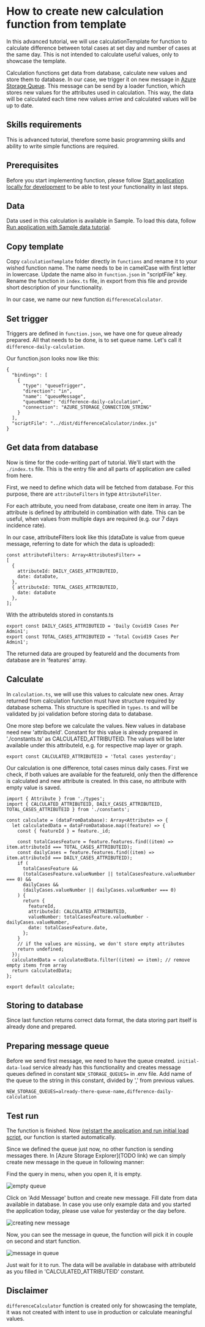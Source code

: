 # How to create new calculation function from template

In this advanced tutorial, we will use calculationTemplate for function to calculate difference between total cases at set day and number of cases at the same day. This is not intended to calculate useful values, only to showcase the template.

Calculation functions get data from database, calculate new values and store them to database. In our case, we trigger it on new message in [Azure Storage Queue](https://docs.microsoft.com/en-us/azure/storage/queues/storage-queues-introduction). This message can be send by a loader function, which stores new values for the attributes used in calculation. This way, the data will be calculated each time new values arrive and calculated values will be up to date.

## Skills requirements

This is advanced tutorial, therefore some basic programming skills and ability to write simple functions are required.

## Prerequisites

Before you start implementing function, please follow [Start application locally for development](./start-application-locally-for-development.md) to be able to test your functionality in last steps.

## Data

Data used in this calculation is available in Sample. To load this data, follow [Run application with Sample data tutorial](./run-application-with-sample-data.md).

## Copy template

Copy `calculationTemplate` folder directly in `functions` and rename it to your wished function name. The name needs to be in camelCase with first letter in lowercase. Update the name also in `function.json` in "scriptFile" key. Rename the function in `index.ts` file, in export from this file and provide short description of your functionality.

In our case, we name our new function `differenceCalculator`.

## Set trigger

Triggers are defined in `function.json`, we have one for queue already prepared. All that needs to be done, is to set queue name. Let's call it `difference-daily-calculation`.

Our function.json looks now like this: 
```
{
  "bindings": [
    {
      "type": "queueTrigger",
      "direction": "in",
      "name": "queueMessage",
      "queueName": "difference-daily-calculation",
      "connection": "AZURE_STORAGE_CONNECTION_STRING"
    }
  ],
  "scriptFile": "../dist/differenceCalculator/index.js"
}
```

## Get data from database

Now is time for the code-writing part of tutorial. We'll start with the `./index.ts` file. This is the entry file and all parts of application are called from here.

First, we need to define which data will be fetched from database. For this purpose, there are `attributeFilters` in type `AttributeFilter`.

For each attribute, you need from database, create one item in array. The attribute is defined by attributeId in combination with date. This can be useful, when values from multiple days are required (e.g. our 7 days incidence rate).

In our case, attributeFilters look like this (dataDate is value from queue message, referring to date for which the data is uploaded):

```
const attributeFilters: Array<AttributesFilter> = 
[
  {
    attributeId: DAILY_CASES_ATTRIBUTEID,
    date: dataDate,
  },
  { attributeId: TOTAL_CASES_ATTRIBUTEID,
    date: dataDate
  },
];
```

With the attributeIds stored in constants.ts

```
export const DAILY_CASES_ATTRIBUTEID = 'Daily Covid19 Cases Per Admin1';
export const TOTAL_CASES_ATTRIBUTEID = 'Total Covid19 Cases Per Admin1';
```

The returned data are grouped by featureId and the documents from database are in 'features' array.

## Calculate

In `calculation.ts`, we will use this values to calculate new ones. Array returned from calculation function must have structure required by database schema. This structure is specified in `types.ts` and will be validated by joi validation before storing data to database.

One more step before we calculate the values. New values in database need new 'attributeId'. Constant for this value is already prepared in './constants.ts' as CALCULATED_ATTRIBUTEID. The values will be later available under this attributeId, e.g. for respective map layer or graph.

```
export const CALCULATED_ATTRIBUTEID = 'Total cases yesterday';
```

Our calculation is one difference, total cases minus daily cases. First we check, if both values are available for the featureId, only then the difference is calculated and new attribute is created. In this case, no attribute with empty value is saved.

```
import { Attribute } from './types';
import { CALCULATED_ATTRIBUTEID, DAILY_CASES_ATTRIBUTEID, TOTAL_CASES_ATTRIBUTEID } from './constants';

const calculate = (dataFromDatabase): Array<Attribute> => {
  let calculatedData = dataFromDatabase.map((feature) => {
    const { featureId } = feature._id;

    const totalCasesFeature = feature.features.find((item) => item.attributeId === TOTAL_CASES_ATTRIBUTEID);
    const dailyCases = feature.features.find((item) => item.attributeId === DAILY_CASES_ATTRIBUTEID);
    if (
      totalCasesFeature &&
      (totalCasesFeature.valueNumber || totalCasesFeature.valueNumber === 0) &&
      dailyCases &&
      (dailyCases.valueNumber || dailyCases.valueNumber === 0)
    ) {
      return {
        featureId,
        attributeId: CALCULATED_ATTRIBUTEID,
        valueNumber: totalCasesFeature.valueNumber - dailyCases.valueNumber,
        date: totalCasesFeature.date,
      };
    }
    // if the values are missing, we don't store empty attributes
    return undefined;
  });
  calculatedData = calculatedData.filter((item) => item); // remove empty items from array
  return calculatedData;
};

export default calculate;
```

## Storing to database

Since last function returns correct data format, the data storing part itself is already done and prepared.

## Preparing message queue

Before we send first message, we need to have the queue created. `initial-data-load` service already has this functionality and creates message queues defined in constant `NEW_STORAGE_QUEUES=` in .env file. Add name of the queue to the string in this constant, divided by ',' from previous values.
```
NEW_STORAGE_QUEUES=already-there-queue-name,difference-daily-calculation
```

## Test run

The function is finished. Now [(re)start the application and run initial load script](./run-application-with-sample-data.md#run-oscar-application), our function is started automatically. 

Since we defined the queue just now, no other function is sending messages there. In [Azure Storage Explorer](TODO link) we can simply create new message in the queue in following manner:

Find the query in menu, when you open it, it is empty.

![empty queue](./create-new-calculation-function-from-template/empty_queue.png)

Click on 'Add Message' button and create new message. Fill date from data available in database. In case you use only example data and you started the application today, please use value for yesterday or the day before.

![creating new message](./create-new-calculation-function-from-template/new_message.png)

Now, you can see the message in queue, the function will pick it in couple on second and start function. 

![message in queue](./create-new-calculation-function-from-template/message_in_queue.png)

Just wait for it to run. The data will be available in database with attributeId as you filled in 'CALCULATED_ATTRIBUTEID' constant.

## Disclaimer

`differenceCalculator` function is created only for showcasing the template, it was not created with intent to use in production or calculate meaningful values.
